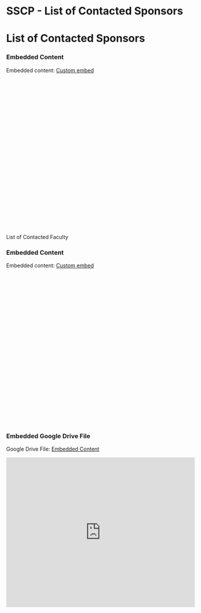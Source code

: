 # SSCP - List of Contacted Sponsors

# List of Contacted Sponsors

### Embedded Content

Embedded content: [Custom embed]()

<iframe width="100%" height="400" src="" frameborder="0"></iframe>

List of Contacted Faculty

### Embedded Content

Embedded content: [Custom embed]()

<iframe width="100%" height="400" src="" frameborder="0"></iframe>

[](https://drive.google.com/folderview?id=1ZrqlVnGGI_vl0i9hwIc1LvYRa2FoDpwI)

### Embedded Google Drive File

Google Drive File: [Embedded Content](https://drive.google.com/embeddedfolderview?id=1ZrqlVnGGI_vl0i9hwIc1LvYRa2FoDpwI#list)

<iframe width="100%" height="400" src="https://drive.google.com/embeddedfolderview?id=1ZrqlVnGGI_vl0i9hwIc1LvYRa2FoDpwI#list" frameborder="0"></iframe>

